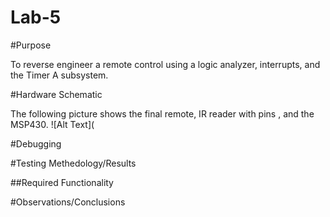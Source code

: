 Lab-5
==================
#Purpose

To reverse engineer a remote control using a logic analyzer, interrupts, and the Timer A subsystem.

#Hardware Schematic

The following picture shows the final remote, IR reader with pins , and the MSP430.
![Alt Text](

#Debugging



#Testing Methedology/Results



##Required Functionality



#Observations/Conclusions
